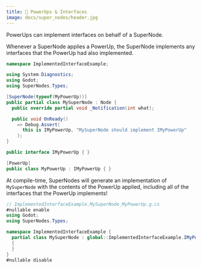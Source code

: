 ```yaml
---
title: 🔋 PowerUps & Interfaces
image: docs/super_nodes/header.jpg
---
```


PowerUps can implement interfaces on behalf of a SuperNode.

Whenever a SuperNode applies a PowerUp, the SuperNode implements any interfaces that the PowerUp had also implemented.

```csharp
namespace ImplementedInterfaceExample;

using System.Diagnostics;
using Godot;
using SuperNodes.Types;

[SuperNode(typeof(MyPowerUp))]
public partial class MySuperNode : Node {
  public override partial void _Notification(int what);

  public void OnReady()
    => Debug.Assert(
      this is IMyPowerUp, "MySuperNode should implement IMyPowerUp"
    );
}

public interface IMyPowerUp { }

[PowerUp]
public class MyPowerUp : IMyPowerUp { }
```

At compile-time, SuperNodes will generate an implementation of `MySuperNode` with the contents of the PowerUp applied, including all of the interfaces that the PowerUp implements!

```csharp
// ImplementedInterfaceExample.MySuperNode_MyPowerUp.g.cs
#nullable enable
using Godot;
using SuperNodes.Types;

namespace ImplementedInterfaceExample {
  partial class MySuperNode : global::ImplementedInterfaceExample.IMyPowerUp
  {
  }
}
#nullable disable
```

